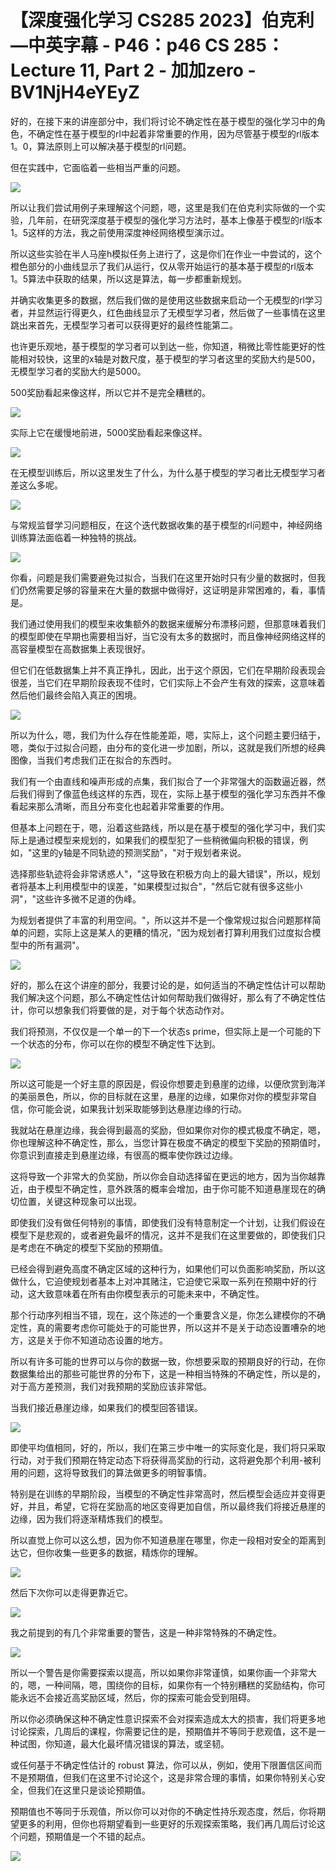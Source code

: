 # 【深度强化学习 CS285 2023】伯克利—中英字幕 - P46：p46 CS 285： Lecture 11, Part 2 - 加加zero - BV1NjH4eYEyZ

好的，在接下来的讲座部分中，我们将讨论不确定性在基于模型的强化学习中的角色，不确定性在基于模型的rl中起着非常重要的作用，因为尽管基于模型的rl版本1。0，算法原则上可以解决基于模型的rl问题。

但在实践中，它面临着一些相当严重的问题。

![](img/b70593685a96d563dc7c6c21815c400e_1.png)

所以让我们尝试用例子来理解这个问题，嗯，这里是我们在伯克利实际做的一个实验，几年前，在研究深度基于模型的强化学习方法时，基本上像基于模型的rl版本1。5这样的方法，我之前使用深度神经网络模型演示过。

所以这些实验在半人马座h模拟任务上进行了，这是你们在作业一中尝试的，这个橙色部分的小曲线显示了我们从运行，仅从零开始运行的基本基于模型的rl版本1。5算法中获取的结果，所以这是算法，每一步都重新规划。

并确实收集更多的数据，然后我们做的是使用这些数据来启动一个无模型的rl学习者，并显然运行得更久，红色曲线显示了无模型学习者，然后做了一些事情在这里跳出来首先，无模型学习者可以获得更好的最终性能第二。

也许更乐观地，基于模型的学习者可以到达一些，你知道，稍微比零性能更好的性能相对较快，这里的x轴是对数尺度，基于模型的学习者这里的奖励大约是500，无模型学习者的奖励大约是5000。

500奖励看起来像这样，所以它并不是完全糟糕的。

![](img/b70593685a96d563dc7c6c21815c400e_3.png)

实际上它在缓慢地前进，5000奖励看起来像这样。

![](img/b70593685a96d563dc7c6c21815c400e_5.png)

在无模型训练后，所以这里发生了什么，为什么基于模型的学习者比无模型学习者差这么多呢。

![](img/b70593685a96d563dc7c6c21815c400e_7.png)

与常规监督学习问题相反，在这个迭代数据收集的基于模型的rl问题中，神经网络训练算法面临着一种独特的挑战。



![](img/b70593685a96d563dc7c6c21815c400e_9.png)

你看，问题是我们需要避免过拟合，当我们在这里开始时只有少量的数据时，但我们仍然需要足够的容量来在大量的数据中做得好，这证明是非常困难的，看，事情是。

我们通过使用我们的模型来收集额外的数据来缓解分布漂移问题，但那意味着我们的模型即使在早期也需要相当好，当它没有太多的数据时，而且像神经网络这样的高容量模型在高数据集上表现很好。

但它们在低数据集上并不真正挣扎，因此，出于这个原因，它们在早期阶段表现会很差，当它们在早期阶段表现不佳时，它们实际上不会产生有效的探索，这意味着然后他们最终会陷入真正的困境。



![](img/b70593685a96d563dc7c6c21815c400e_11.png)

所以为什么，嗯，我们为什么存在性能差距，嗯，实际上，这个问题主要归结于，嗯，类似于过拟合问题，由分布的变化进一步加剧，所以，这就是我们所想的经典图像，当我们考虑我们正在拟合的东西时。

我们有一个由直线和噪声形成的点集，我们拟合了一个非常强大的函数逼近器，然后我们得到了像蓝色线这样的东西，现在，实际上基于模型的强化学习东西并不像看起来那么清晰，而且分布变化也起着非常重要的作用。

但基本上问题在于，嗯，沿着这些路线，所以是在基于模型的强化学习中，我们实际上是通过模型来规划的，如果我们的模型犯了一些稍微偏向积极的错误，例如，"这里的y轴是不同轨迹的预测奖励"，"对于规划者来说。

选择那些轨迹将会非常诱惑人"，"这导致在积极方向上的最大错误"，所以，规划者将基本上利用模型中的误差，"如果模型过拟合"，"然后它就有很多这些小洞"，"这些许多微不足道的伪峰。

为规划者提供了丰富的利用空间。"，所以这并不是一个像常规过拟合问题那样简单的问题，实际上这是某人的更糟的情况，"因为规划者打算利用我们过度拟合模型中的所有漏洞"。



![](img/b70593685a96d563dc7c6c21815c400e_13.png)

好的，那么在这个讲座的部分，我要讨论的是，如何适当的不确定性估计可以帮助我们解决这个问题，那么不确定性估计如何帮助我们做得好，那么有了不确定性估计，你可以想象我们将要做的是，对于每个状态动作对。

我们将预测，不仅仅是一个单一的下一个状态s prime，但实际上是一个可能的下一个状态的分布，你可以在你的模型不确定性下达到。



![](img/b70593685a96d563dc7c6c21815c400e_15.png)

所以这可能是一个好主意的原因是，假设你想要走到悬崖的边缘，以便欣赏到海洋的美丽景色，所以，你的目标就在这里，悬崖的边缘，如果你对你的模型非常自信，你可能会说，如果我计划采取能够到达悬崖边缘的行动。

我就站在悬崖边缘，我会得到最高的奖励，但如果你对你的模式极度不确定，嗯，你也理解这种不确定性，那么，当您计算在极度不确定的模型下奖励的预期值时，你意识到直接走到悬崖边缘，有很高的概率使你跌过边缘。

这将导致一个非常大的负奖励，所以你会自动选择留在更远的地方，因为当你越靠近，由于模型不确定性，意外跌落的概率会增加，由于你可能不知道悬崖现在的确切位置，关键这种现象可以出现。

即使我们没有做任何特别的事情，即使我们没有特意制定一个计划，让我们假设在模型下是悲观的，或者避免最坏的情况，这并不是我们在这里要做的，即使我们只是考虑在不确定的模型下奖励的预期值。

已经会得到避免高度不确定区域的这种行为，如果他们可以负面影响奖励，所以这做什么，它迫使规划者基本上对冲其赌注，它迫使它采取一系列在预期中好的行动，这大致意味着在所有由你模型表示的可能未来中，不确定性。

那个行动序列相当不错，现在，这个陈述的一个重要含义是，你怎么建模你的不确定性，真的需要考虑你可能处于的可能世界，所以这并不是关于动态设置嘈杂的地方，这是关于你不知道动态设置的地方。

所以有许多可能的世界可以与你的数据一致，你想要采取的预期良好的行动，在你数据集给出的那些可能世界的分布下，这是一种相当特殊的不确定性，所以是的，对于高方差预测，我们对我预期的奖励应该非常低。

当我们接近悬崖边缘，如果我们的模型回答错误。

![](img/b70593685a96d563dc7c6c21815c400e_17.png)

即使平均值相同，好的，所以，我们在第三步中唯一的实际变化是，我们将只采取行动，对于我们预期在特定动态下将获得高奖励的行动，这将避免那个利用-被利用的问题，这将导致我们的算法做更多的明智事情。

特别是在训练的早期阶段，当模型的不确定性非常高时，然后模型会适应并变得更好，并且，希望，它将在奖励高的地区变得更加自信，所以最终我们将接近悬崖的边缘，因为我们将逐渐精炼我们的模型。

所以直觉上你可以这么想，因为你不知道悬崖在哪里，你走一段相对安全的距离到达它，但你收集一些更多的数据，精炼你的理解。



![](img/b70593685a96d563dc7c6c21815c400e_19.png)

然后下次你可以走得更靠近它。

![](img/b70593685a96d563dc7c6c21815c400e_21.png)

我之前提到的有几个非常重要的警告，这是一种非常特殊的不确定性。

![](img/b70593685a96d563dc7c6c21815c400e_23.png)

所以一个警告是你需要探索以提高，所以如果你非常谨慎，如果你画一个非常大的，嗯，一种间隔，嗯，围绕你的目标，如果你有一个特别糟糕的奖励结构，你可能永远不会接近高奖励区域，然后，你的探索可能会受到阻碍。

所以你必须确保这种不确定性意识探索不会对探索造成太大的损害，我们将更多地讨论探索，几周后的课程，你需要记住的是，预期值并不等同于悲观值，这不是一种试图，你知道，最大化最坏情况错误的算法，或坚韧。

或任何基于不确定性估计的 robust 算法，你可以从，例如，使用下限置信区间而不是预期值，但我们在这里不讨论这个，这是非常合理的事情，如果你特别关心安全，但我们在这里只是谈论预期值。

预期值也不等同于乐观值，所以你可以对你的不确定性持乐观态度，然后，你将期望更多的利用，但你也将期望看到一些更好的乐观探索策略，我们再几周后讨论这个问题，预期值是一个不错的起点。



![](img/b70593685a96d563dc7c6c21815c400e_25.png)